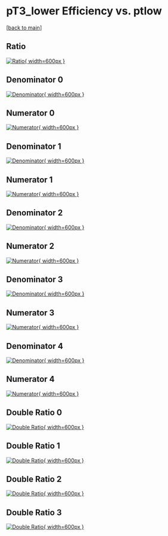 # pT3_lower Efficiency vs. ptlow

[[back to main](./)]



## Ratio

[![Ratio](../mtv/var/pT3_lower_base_211_1_eff_ptlow.png){ width=600px }](../mtv/var/pT3_lower_base_211_1_eff_ptlow.pdf)

## Denominator 0

[![Denominator](../mtv/den/pT3_lower_base_211_1_eff_ptlow_den0.png){ width=600px }](../mtv/den/pT3_lower_base_211_1_eff_ptlow_den0.pdf)

## Numerator 0

[![Numerator](../mtv/num/pT3_lower_base_211_1_eff_ptlow_num0.png){ width=600px }](../mtv/num/pT3_lower_base_211_1_eff_ptlow_num0.pdf)

## Denominator 1

[![Denominator](../mtv/den/pT3_lower_base_211_1_eff_ptlow_den1.png){ width=600px }](../mtv/den/pT3_lower_base_211_1_eff_ptlow_den1.pdf)

## Numerator 1

[![Numerator](../mtv/num/pT3_lower_base_211_1_eff_ptlow_num1.png){ width=600px }](../mtv/num/pT3_lower_base_211_1_eff_ptlow_num1.pdf)

## Denominator 2

[![Denominator](../mtv/den/pT3_lower_base_211_1_eff_ptlow_den2.png){ width=600px }](../mtv/den/pT3_lower_base_211_1_eff_ptlow_den2.pdf)

## Numerator 2

[![Numerator](../mtv/num/pT3_lower_base_211_1_eff_ptlow_num2.png){ width=600px }](../mtv/num/pT3_lower_base_211_1_eff_ptlow_num2.pdf)

## Denominator 3

[![Denominator](../mtv/den/pT3_lower_base_211_1_eff_ptlow_den3.png){ width=600px }](../mtv/den/pT3_lower_base_211_1_eff_ptlow_den3.pdf)

## Numerator 3

[![Numerator](../mtv/num/pT3_lower_base_211_1_eff_ptlow_num3.png){ width=600px }](../mtv/num/pT3_lower_base_211_1_eff_ptlow_num3.pdf)

## Denominator 4

[![Denominator](../mtv/den/pT3_lower_base_211_1_eff_ptlow_den4.png){ width=600px }](../mtv/den/pT3_lower_base_211_1_eff_ptlow_den4.pdf)

## Numerator 4

[![Numerator](../mtv/num/pT3_lower_base_211_1_eff_ptlow_num4.png){ width=600px }](../mtv/num/pT3_lower_base_211_1_eff_ptlow_num4.pdf)

## Double Ratio 0

[![Double Ratio](../mtv/ratio/pT3_lower_base_211_1_eff_ptlow_ratio0.png){ width=600px }](../mtv/ratio/pT3_lower_base_211_1_eff_ptlow_ratio0.pdf)

## Double Ratio 1

[![Double Ratio](../mtv/ratio/pT3_lower_base_211_1_eff_ptlow_ratio1.png){ width=600px }](../mtv/ratio/pT3_lower_base_211_1_eff_ptlow_ratio1.pdf)

## Double Ratio 2

[![Double Ratio](../mtv/ratio/pT3_lower_base_211_1_eff_ptlow_ratio2.png){ width=600px }](../mtv/ratio/pT3_lower_base_211_1_eff_ptlow_ratio2.pdf)

## Double Ratio 3

[![Double Ratio](../mtv/ratio/pT3_lower_base_211_1_eff_ptlow_ratio3.png){ width=600px }](../mtv/ratio/pT3_lower_base_211_1_eff_ptlow_ratio3.pdf)

